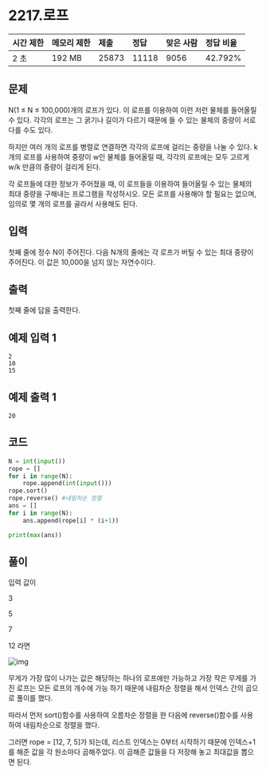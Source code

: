 # 2217.로프 

| 시간 제한 | 메모리 제한 | 제출  | 정답  | 맞은 사람 | 정답 비율 |
| :-------- | :---------- | :---- | :---- | :-------- | :-------- |
| 2 초      | 192 MB      | 25873 | 11118 | 9056      | 42.792%   |

## 문제

N(1 ≤ N ≤ 100,000)개의 로프가 있다. 이 로프를 이용하여 이런 저런 물체를 들어올릴 수 있다. 각각의 로프는 그 굵기나 길이가 다르기 때문에 들 수 있는 물체의 중량이 서로 다를 수도 있다.

하지만 여러 개의 로프를 병렬로 연결하면 각각의 로프에 걸리는 중량을 나눌 수 있다. k개의 로프를 사용하여 중량이 w인 물체를 들어올릴 때, 각각의 로프에는 모두 고르게 w/k 만큼의 중량이 걸리게 된다.

각 로프들에 대한 정보가 주어졌을 때, 이 로프들을 이용하여 들어올릴 수 있는 물체의 최대 중량을 구해내는 프로그램을 작성하시오. 모든 로프를 사용해야 할 필요는 없으며, 임의로 몇 개의 로프를 골라서 사용해도 된다.

## 입력

첫째 줄에 정수 N이 주어진다. 다음 N개의 줄에는 각 로프가 버틸 수 있는 최대 중량이 주어진다. 이 값은 10,000을 넘지 않는 자연수이다.

## 출력

첫째 줄에 답을 출력한다.

## 예제 입력 1

```
2
10
15
```

## 예제 출력 1 

```
20
```

## 코드

```python
N = int(input())
rope = []
for i in range(N):
    rope.append(int(input()))
rope.sort()
rope.reverse() #내림차순 정렬
ans = []
for i in range(N):
    ans.append(rope[i] * (i+1))

print(max(ans))
```

## 풀이

입력 값이 

3

5

7

12 라면

![img](https://blog.kakaocdn.net/dn/loaYG/btq2XaeUKLu/eWLZ5Gi7p4bNkCkKQUJntK/img.png)

무게가 가장 많이 나가는 값은 해당하는 하나의 로프에만 가능하고 가장 작은 무게를 가진 로프는 모든 로프의 개수에 가능 하기 때문에 내림차순 정렬을 해서 인덱스 간의 곱으로 풀이를 했다.



따라서 먼저 sort()함수를 사용하여 오름차순 정렬을 한 다음에 reverse()함수를 사용하여 내림차순으로 정렬을 했다.

그러면 rope = [12, 7, 5]가 되는데, 리스트 인덱스는 0부터 시작하기 때문에 인덱스+1를 해준 값을 각 원소마다 곱해주었다. 이 곱해준 값들을 다 저장해 놓고 최대값을 뽑으면 된다.